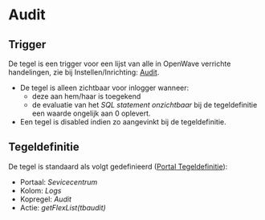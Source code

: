 # Audit

## Trigger

De tegel is een trigger voor een lijst van alle in OpenWave verrichte handelingen, zie bij Instellen/Inrichting: [Audit](/instellen_inrichten/audit.md).

* De tegel is alleen zichtbaar voor inlogger wanneer:
  * deze aan hem/haar is toegekend
  * de evaluatie van het *SQL statement onzichtbaar* bij de tegeldefinitie een waarde ongelijk aan 0 oplevert.
* Een tegel is disabled indien zo aangevinkt bij de tegeldefinitie.

## Tegeldefinitie

De tegel is standaard als volgt gedefinieerd ([Portal Tegeldefinitie](/instellen_inrichten/portaldefinitie/portal_tegel.md)):

* Portaal: *Sevicecentrum*
* Kolom: *Logs*
* Kopregel: *Audit*
* Actie: *getFlexList(tbaudit)*
